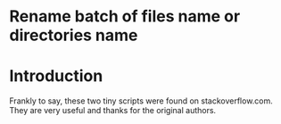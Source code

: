 # Rename batch of files name or directories name

# Introduction
Frankly to say, these two tiny scripts were found on stackoverflow.com. They are very useful and thanks for the original authors.
